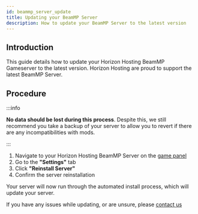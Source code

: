 ```yaml
---
id: beammp_server_update
title: Updating your BeamMP Server
description: How to update your BeamMP Server to the latest version
---
```


## Introduction
This guide details how to update your Horizon Hosting BeamMP Gameserver to the latest version. Horizon Hosting are proud to support the latest BeamMP Server.

## Procedure
:::info

**No data should be lost during this process**. Despite this, we still recommend you take a backup of your server to allow you to revert if there are any incompatibilities with mods.

:::

1. Navigate to your Horizon Hosting BeamMP Server on the [game panel](https://hrzn.link/panel)
2. Go to the **"Settings"** tab
3. Click **"Reinstall Server"** 
4. Confirm the server reinstallation

Your server will now run through the automated install process, which will update your server.

If you have any issues while updating, or are unsure, please [contact us](https://hrzn.link/getting_support)
